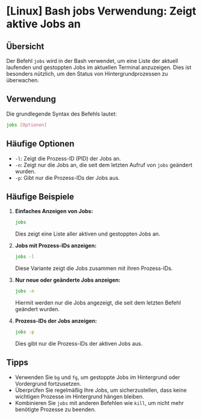 # [Linux] Bash jobs Verwendung: Zeigt aktive Jobs an

## Übersicht
Der Befehl `jobs` wird in der Bash verwendet, um eine Liste der aktuell laufenden und gestoppten Jobs im aktuellen Terminal anzuzeigen. Dies ist besonders nützlich, um den Status von Hintergrundprozessen zu überwachen.

## Verwendung
Die grundlegende Syntax des Befehls lautet:

```bash
jobs [Optionen]
```

## Häufige Optionen
- `-l`: Zeigt die Prozess-ID (PID) der Jobs an.
- `-n`: Zeigt nur die Jobs an, die seit dem letzten Aufruf von `jobs` geändert wurden.
- `-p`: Gibt nur die Prozess-IDs der Jobs aus.

## Häufige Beispiele
1. **Einfaches Anzeigen von Jobs:**
   ```bash
   jobs
   ```
   Dies zeigt eine Liste aller aktiven und gestoppten Jobs an.

2. **Jobs mit Prozess-IDs anzeigen:**
   ```bash
   jobs -l
   ```
   Diese Variante zeigt die Jobs zusammen mit ihren Prozess-IDs.

3. **Nur neue oder geänderte Jobs anzeigen:**
   ```bash
   jobs -n
   ```
   Hiermit werden nur die Jobs angezeigt, die seit dem letzten Befehl geändert wurden.

4. **Prozess-IDs der Jobs anzeigen:**
   ```bash
   jobs -p
   ```
   Dies gibt nur die Prozess-IDs der aktiven Jobs aus.

## Tipps
- Verwenden Sie `bg` und `fg`, um gestoppte Jobs im Hintergrund oder Vordergrund fortzusetzen.
- Überprüfen Sie regelmäßig Ihre Jobs, um sicherzustellen, dass keine wichtigen Prozesse im Hintergrund hängen bleiben.
- Kombinieren Sie `jobs` mit anderen Befehlen wie `kill`, um nicht mehr benötigte Prozesse zu beenden.